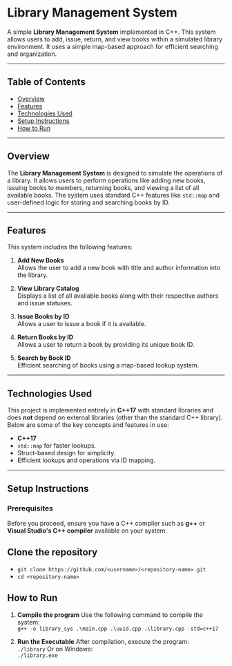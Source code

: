 # Library Management System

A simple **Library Management System** implemented in C++. This system allows users to add, issue, return, and view books within a simulated library environment. It uses a simple map-based approach for efficient searching and organization.

---

## Table of Contents
- [Overview](#overview)  
- [Features](#features)  
- [Technologies Used](#technologies-used)  
- [Setup Instructions](#setup-instructions)  
- [How to Run](#how-to-run)

---

## Overview

The **Library Management System** is designed to simulate the operations of a library. It allows users to perform operations like adding new books, issuing books to members, returning books, and viewing a list of all available books. The system uses standard C++ features like `std::map` and user-defined logic for storing and searching books by ID.

---

## Features

This system includes the following features:

1. **Add New Books**  
   Allows the user to add a new book with title and author information into the library.

2. **View Library Catalog**  
   Displays a list of all available books along with their respective authors and issue statuses.

3. **Issue Books by ID**  
   Allows a user to issue a book if it is available.

4. **Return Books by ID**  
   Allows a user to return a book by providing its unique book ID.

5. **Search by Book ID**  
   Efficient searching of books using a map-based lookup system.

---

## Technologies Used

This project is implemented entirely in **C++17** with standard libraries and does **not** depend on external libraries (other than the standard C++ library). Below are some of the key concepts and features in use:

- **C++17**
- `std::map` for faster lookups.
- Struct-based design for simplicity.
- Efficient lookups and operations via ID mapping.

---

## Setup Instructions

### Prerequisites
Before you proceed, ensure you have a C++ compiler such as **g++** or **Visual Studio's C++ compiler** available on your system.

## Clone the repository
- `git clone https://github.com/<username>/<repository-name>.git`
- `cd <repository-name>`

## How to Run
1. **Compile the program**
   Use the following command to compile the system:  
   `g++ -o library_sys .\main.cpp .\uuid.cpp .\library.cpp -std=c++17`

2. **Run the Executable**
   After compilation, execute the program:  
   `./library`
   Or on Windows:  
   `./library.exe`